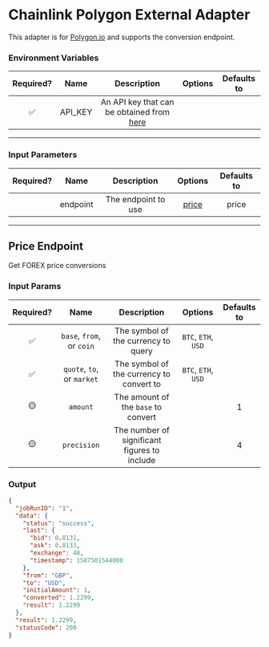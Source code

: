 # Chainlink Polygon External Adapter

This adapter is for [Polygon.io](https://polygon.io/) and supports the conversion endpoint.

### Environment Variables

| Required? |  Name   |                                   Description                                    | Options | Defaults to |
| :-------: | :-----: | :------------------------------------------------------------------------------: | :-----: | :---------: |
|    ✅     | API_KEY | An API key that can be obtained from [here](https://polygon.io/dashboard/signup) |         |             |

---

### Input Parameters

| Required? |   Name   |     Description     |         Options          | Defaults to |
| :-------: | :------: | :-----------------: | :----------------------: | :---------: |
|           | endpoint | The endpoint to use | [price](#Price-Endpoint) |    price    |

---

## Price Endpoint

Get FOREX price conversions

### Input Params

| Required? |            Name            |                 Description                  |       Options       | Defaults to |
| :-------: | :------------------------: | :------------------------------------------: | :-----------------: | :---------: |
|    ✅     | `base`, `from`, or `coin`  |     The symbol of the currency to query      | `BTC`, `ETH`, `USD` |             |
|    ✅     | `quote`, `to`, or `market` |   The symbol of the currency to convert to   | `BTC`, `ETH`, `USD` |             |
|    🟡     |          `amount`          |     The amount of the `base` to convert      |                     |      1      |
|    🟡     |        `precision`         | The number of significant figures to include |                     |      4      |

### Output

```json
{
  "jobRunID": "1",
  "data": {
    "status": "success",
    "last": {
      "bid": 0.8131,
      "ask": 0.8133,
      "exchange": 48,
      "timestamp": 1587501544000
    },
    "from": "GBP",
    "to": "USD",
    "initialAmount": 1,
    "converted": 1.2299,
    "result": 1.2299
  },
  "result": 1.2299,
  "statusCode": 200
}
```
